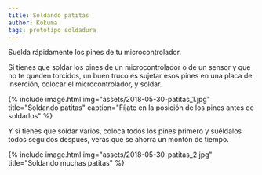```yaml
---
title: Soldando patitas
author: Kokuma
tags: prototipo soldadura
---
```

Suelda rápidamente los pines de tu microcontrolador.

Si tienes que soldar los pines de un microcontrolador o de un sensor y que no te queden torcidos, un buen truco es sujetar esos pines en una placa de inserción, colocar el microcontrolador, y soldar. 

{% include image.html
  img="assets/2018-05-30-patitas_1.jpg"
  title="Soldando patitas"
  caption="Fíjate en la posición de los pines antes de soldarlos"
 %}

Y si tienes que soldar varios, coloca todos los pines primero y suéldalos todos seguidos después, verás que se ahorra un montón de tiempo.

{% include image.html
  img="assets/2018-05-30-patitas_2.jpg"
  title="Soldando muchas patitas"
 %}